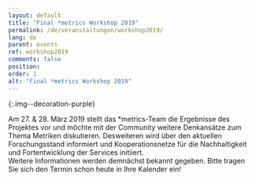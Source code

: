 ```yaml
---
layout: default
title: "Final *metrics Workshop 2019"
permalink: /de/veranstaltungen/workshop2019/
lang: de
parent: events
ref: workshop2019
comments: false
position:
order: 1
alt: "Final *metrics Workshop 2019"
---
```


<!-- Start editing content here-->

{:.img--decoration-purple}


Am 27. & 28. März 2019 stellt das \*metrics-Team die Ergebnisse des Projektes vor und möchte mit der Community weitere Denkansätze zum Thema Metriken diskutieren. Desweiteren wird über den aktuellen Forschungsstand informiert und Kooperationsnetze für die Nachhaltigkeit und Fortentwicklung der Services initiiert.  
Weitere Informationen werden demnächst bekannt gegeben. Bitte tragen Sie sich den Termin schon heute in Ihre Kalender ein!
